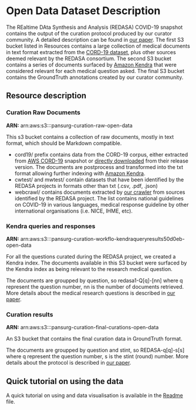 # Open Data Dataset Description

The REaltime DAta Synthesis and Analysis (REDASA) COVID-19 snapshot contains the output of the curation protocol produced by our curator community. A detailed description can be found in [our paper](https://www.jmir.org/2021/5/e25714). The first S3 bucket listed in Resources contains a large collection of medical documents in text format extracted from the [CORD-19 dataset](https://registry.opendata.aws/cord-19/), plus other sources deemed relevant by the REDASA consortium. The second S3 bucket contains a series of documents surfaced by [Amazon Kendra](https://aws.amazon.com/kendra/) that were considered relevant for each medical question asked. The final S3 bucket contains the GroundTruth annotations created by our curator community.
  
## Resource description

### Curation Raw Documents

**ARN:** arn:aws:s3:::pansurg-curation-raw-open-data

This s3 bucket contains a collection of raw documents, mostly in text format, which should be Markdown compatible.

- cord19/ prefix contains data from the CORD-19 corpus, either extracted from [AWS CORD-19](https://cord19.aws/) snapshot or [directly downloaded](https://allenai.org/data/cord-19) from their release version. The documents are postprocess and transformed into the txt format allowing further indexing with [Amazon Kendra](https://aws.amazon.com/kendra/).
- cwtest/ and mwtest/ contain datasets that have been identified by the REDASA projects in formats other than txt (.csv, .pdf, .json)
- webcrawl/ contains documents extracted by [our crawler](https://www.jmir.org/2021/5/e25714) from sources identified by the REDASA project. The list contains national guidelines on COVID-19 in various languages, medical response guideline by other international organisations (i.e. NICE, IHME, etc).

### Kendra queries and responses

**ARN:** arn:aws:s3:::pansurg-curation-workflo-kendraqueryresults50d0eb-open-data

For all the questions curated during the REDASA project, we created a Kendra index. The documents available in this S3 bucket were surfaced by the Kendra index as being relevant to the research medical question.

The documents are groupped by question, so redasa1-Q\[q\]-\[nn\] where q represent the question number, nn is the number of documents retrieved. More details about the medical research questions is described in [our paper](https://www.jmir.org/2021/5/e25714).

### Curation results

**ARN:** arn:aws:s3:::pansurg-curation-final-curations-open-data

An S3 bucket that contains the final curation data in GroundTruth format.

The documents are groupped by question and stint, so REDASA-q\[q\]-s\[s\] where q represent the question number, s is the stint (round) number. More details about the protocol is described in [our paper](https://www.jmir.org/2021/5/e25714).

## Quick tutorial on using the data

A quick tutorial on using and data visualisation is available in the [Readme](README.md) file.
